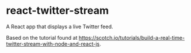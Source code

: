 # react-twitter-stream

A React app that displays a live Twitter feed.

Based on the tutorial found at
https://scotch.io/tutorials/build-a-real-time-twitter-stream-with-node-and-react-js.

